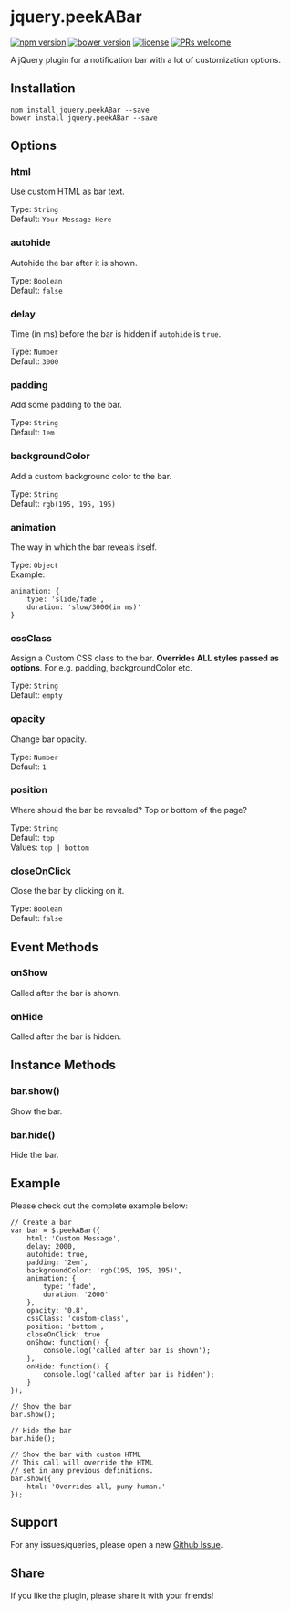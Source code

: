 # jquery.peekABar

[![npm version](https://img.shields.io/npm/v/jquery-peek-a-bar.svg)](https://www.npmjs.com/package/jquery-peek-a-bar) 
[![bower version](https://img.shields.io/bower/v/jquery.peekABar.svg)](https://github.com/kunalnagar/jquery.peekABar/releases/latest) 
[![license](https://img.shields.io/github/license/kunalnagar/jquery.peekABar.svg)](https://github.com/kunalnagar/jquery.peekABar/blob/master/LICENSE) 
[![PRs welcome](https://img.shields.io/badge/PRs-welcome-ff69b4.svg)](https://github.com/kunalnagar/jquery.peekABar/issues?q=is%3Aissue+is%3Aopen+label%3A%22help+wanted%22) 

A jQuery plugin for a notification bar with a lot of customization options.

## Installation

```
npm install jquery.peekABar --save
bower install jquery.peekABar --save
```

## Options

### html
Use custom HTML as bar text.

Type: `String`  
Default: `Your Message Here`

### autohide
Autohide the bar after it is shown.

Type: `Boolean`  
Default: `false`

### delay
Time (in ms) before the bar is hidden if `autohide` is `true`.

Type: `Number`  
Default: `3000`

### padding
Add some padding to the bar.

Type: `String`  
Default: `1em`

### backgroundColor
Add a custom background color to the bar.

Type: `String`  
Default: `rgb(195, 195, 195)`

### animation
The way in which the bar reveals itself.

Type: `Object`  
Example:  
```
animation: {
    type: 'slide/fade',
    duration: 'slow/3000(in ms)'
}
```

### cssClass
Assign a Custom CSS class to the bar. **Overrides ALL styles passed as options**. For e.g. padding, backgroundColor etc.

Type: `String`  
Default: `empty`

### opacity
Change bar opacity.

Type: `Number`  
Default: `1`

### position
Where should the bar be revealed? Top or bottom of the page?

Type: `String`  
Default: `top`  
Values: `top | bottom`

### closeOnClick
Close the bar by clicking on it.

Type: `Boolean`  
Default: `false`

## Event Methods

### onShow
Called after the bar is shown.

### onHide
Called after the bar is hidden.

## Instance Methods

### bar.show()
Show the bar.

### bar.hide()
Hide the bar.

## Example
Please check out the complete example below:
```
// Create a bar
var bar = $.peekABar({
    html: 'Custom Message',
    delay: 2000,
    autohide: true,
    padding: '2em',
    backgroundColor: 'rgb(195, 195, 195)',
    animation: {
        type: 'fade',
        duration: '2000'
    },
    opacity: '0.8',
    cssClass: 'custom-class',
    position: 'bottom',
    closeOnClick: true
    onShow: function() {
        console.log('called after bar is shown');
    },
    onHide: function() {
        console.log('called after bar is hidden');
    }
});

// Show the bar
bar.show();

// Hide the bar
bar.hide();

// Show the bar with custom HTML
// This call will override the HTML
// set in any previous definitions.
bar.show({
    html: 'Overrides all, puny human.'
});
```

## Support
For any issues/queries, please open a new [Github Issue](https://github.com/kunalnagar/jquery.peekABar/issues).

## Share
If you like the plugin, please share it with your friends!
